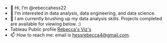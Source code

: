 - 👋 Hi, I’m @rebeccahess22
- 👀 I’m interested in data analysis, data engineering, and data science. 
- 🌱 I am currently brushing up my data analysis skills. Projects completed are available for viewing below. :)
- Tableau Public profile <a href="[url](https://public.tableau.com/app/profile/rebecca.jo.hess/vizzes)">Rebecca's Viz's</a>
- 📫 How to reach me: email is hessrebecca4@gmail.com. 

<!---
rebeccahess22/rebeccahess22 is a ✨ special ✨ repository because its `README.md` (this file) appears on your GitHub profile.
You can click the Preview link to take a look at your changes.
--->
